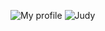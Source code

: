 ![My profile](https://github-readme-stats.vercel.app/api?username=eiandremoreira&show_icons=true&theme=radical)
![Judy](https://github-readme-stats.vercel.app/api/pin/?username=JudyDiscordBot&repo=Judy&show_owner&theme=radical)
